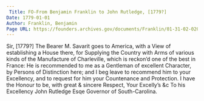 ```yaml
---
 Title: FO-From Benjamin Franklin to John Rutledge, [1779?]
Date: 1779-01-01
Author: Franklin, Benjamin
Page URL: https://founders.archives.gov/documents/Franklin/01-31-02-0209
---
```


Sir,
[1779?]
The Bearer M. Savarit goes to America, with a View of establishing a House there, for Supplying the Country with Arms of various kinds of the Manufacture of Charleville, which is reckon’d one of the best in France: He is recommended to me as a Gentleman of excellent Character, by Persons of Distinction here; and I beg leave to recommend him to your Excellency, and to request for him your Countenance and Protection. I have the Honour to be, with great & sincere Respect, Your Excelly’s &c
To his Excellency John Rutledge Esqe Governor of South-Carolina.

